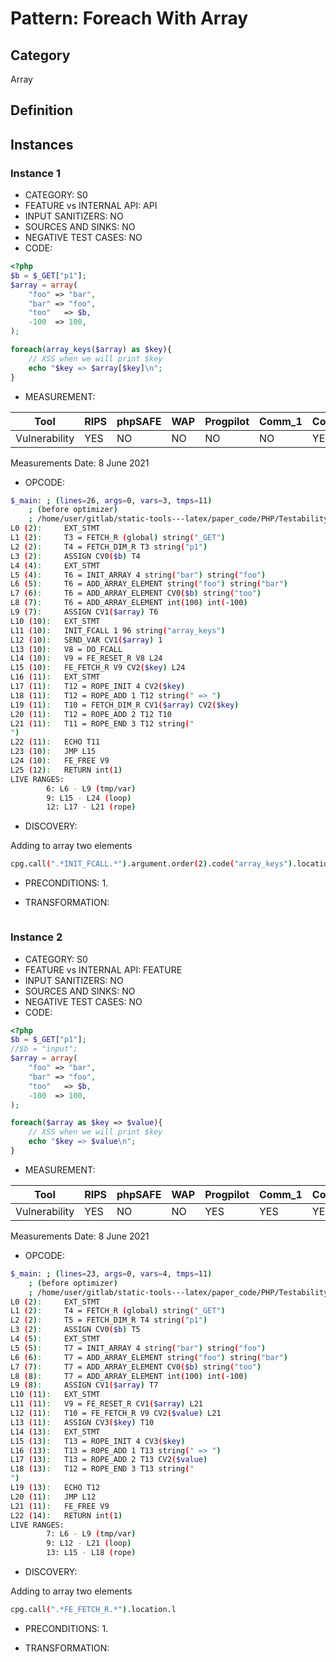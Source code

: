# Pattern: Foreach With Array

## Category

Array

## Definition

## Instances

### Instance 1

- CATEGORY: S0
- FEATURE vs INTERNAL API: API
- INPUT SANITIZERS:  NO
- SOURCES AND SINKS: NO 
- NEGATIVE TEST CASES: NO
- CODE:

```php
<?php
$b = $_GET["p1"];
$array = array(
    "foo" => "bar",
    "bar" => "foo",
    "too"   => $b,
    -100  => 100,
);

foreach(array_keys($array) as $key){
    // XSS when we will print $key
    echo "$key => $array[$key]\n";
}
```

- MEASUREMENT:

| Tool          | RIPS | phpSAFE | WAP  | Progpilot | Comm_1 | Comm_2 | Correct |
| ------------- | ---- | ------- | ---- | --------- | ------- | --------- | ------- |
| Vulnerability | YES   | NO      | NO   | NO        | NO      | YES       | YES     |
Measurements Date: 8 June 2021

- OPCODE:

```bash
$_main: ; (lines=26, args=0, vars=3, tmps=11)
    ; (before optimizer)
    ; /home/user/gitlab/static-tools---latex/paper_code/PHP/Testability_Patterns/56_foreach_with_array/first_ex/first_ex.php:1-12
L0 (2):     EXT_STMT
L1 (2):     T3 = FETCH_R (global) string("_GET")
L2 (2):     T4 = FETCH_DIM_R T3 string("p1")
L3 (2):     ASSIGN CV0($b) T4
L4 (4):     EXT_STMT
L5 (4):     T6 = INIT_ARRAY 4 string("bar") string("foo")
L6 (5):     T6 = ADD_ARRAY_ELEMENT string("foo") string("bar")
L7 (6):     T6 = ADD_ARRAY_ELEMENT CV0($b) string("too")
L8 (7):     T6 = ADD_ARRAY_ELEMENT int(100) int(-100)
L9 (7):     ASSIGN CV1($array) T6
L10 (10):   EXT_STMT
L11 (10):   INIT_FCALL 1 96 string("array_keys")
L12 (10):   SEND_VAR CV1($array) 1
L13 (10):   V8 = DO_FCALL
L14 (10):   V9 = FE_RESET_R V8 L24
L15 (10):   FE_FETCH_R V9 CV2($key) L24
L16 (11):   EXT_STMT
L17 (11):   T12 = ROPE_INIT 4 CV2($key)
L18 (11):   T12 = ROPE_ADD 1 T12 string(" => ")
L19 (11):   T10 = FETCH_DIM_R CV1($array) CV2($key)
L20 (11):   T12 = ROPE_ADD 2 T12 T10
L21 (11):   T11 = ROPE_END 3 T12 string("
")
L22 (11):   ECHO T11
L23 (10):   JMP L15
L24 (10):   FE_FREE V9
L25 (12):   RETURN int(1)
LIVE RANGES:
        6: L6 - L9 (tmp/var)
        9: L15 - L24 (loop)
        12: L17 - L21 (rope)
```

- DISCOVERY:

Adding to array two elements

```bash
cpg.call(".*INIT_FCALL.*").argument.order(2).code("array_keys").location.l
```

- PRECONDITIONS:
   1.

- TRANSFORMATION: 

```

```

### Instance 2

- CATEGORY: S0
- FEATURE vs INTERNAL API: FEATURE
- INPUT SANITIZERS:  NO
- SOURCES AND SINKS: NO 
- NEGATIVE TEST CASES: NO
- CODE:

```php
<?php
$b = $_GET["p1"];
//$b = "input";
$array = array(
    "foo" => "bar",
    "bar" => "foo",
    "too"   => $b,
    -100  => 100,
);

foreach($array as $key => $value){
    // XSS when we will print $key
    echo "$key => $value\n";
}
```

- MEASUREMENT:

| Tool          | RIPS | phpSAFE | WAP  | Progpilot | Comm_1 | Comm_2 | Correct |
| ------------- | ---- | ------- | ---- | --------- | ------- | --------- | ------- |
| Vulnerability | YES   | NO      | NO   | YES        | YES      | YES       | YES     |
Measurements Date: 8 June 2021

- OPCODE:

```bash
$_main: ; (lines=23, args=0, vars=4, tmps=11)
    ; (before optimizer)
    ; /home/user/gitlab/static-tools---latex/paper_code/PHP/Testability_Patterns/56_foreach_with_array/second_ex/second_ex.php:1-14
L0 (2):     EXT_STMT
L1 (2):     T4 = FETCH_R (global) string("_GET")
L2 (2):     T5 = FETCH_DIM_R T4 string("p1")
L3 (2):     ASSIGN CV0($b) T5
L4 (5):     EXT_STMT
L5 (5):     T7 = INIT_ARRAY 4 string("bar") string("foo")
L6 (6):     T7 = ADD_ARRAY_ELEMENT string("foo") string("bar")
L7 (7):     T7 = ADD_ARRAY_ELEMENT CV0($b) string("too")
L8 (8):     T7 = ADD_ARRAY_ELEMENT int(100) int(-100)
L9 (8):     ASSIGN CV1($array) T7
L10 (11):   EXT_STMT
L11 (11):   V9 = FE_RESET_R CV1($array) L21
L12 (11):   T10 = FE_FETCH_R V9 CV2($value) L21
L13 (11):   ASSIGN CV3($key) T10
L14 (13):   EXT_STMT
L15 (13):   T13 = ROPE_INIT 4 CV3($key)
L16 (13):   T13 = ROPE_ADD 1 T13 string(" => ")
L17 (13):   T13 = ROPE_ADD 2 T13 CV2($value)
L18 (13):   T12 = ROPE_END 3 T13 string("
")
L19 (13):   ECHO T12
L20 (11):   JMP L12
L21 (11):   FE_FREE V9
L22 (14):   RETURN int(1)
LIVE RANGES:
        7: L6 - L9 (tmp/var)
        9: L12 - L21 (loop)
        13: L15 - L18 (rope)
```

- DISCOVERY:

Adding to array two elements
```bash
cpg.call(".*FE_FETCH_R.*").location.l
```

- PRECONDITIONS:
   1.

- TRANSFORMATION: 

```

```

